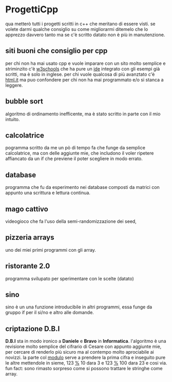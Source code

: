 # ProgettiCpp
qua metterò tutti i progetti scritti in c++ che meritano di essere visti.
se volete darmi qualche consiglio su come migliorarmi ditemelo che lo apprezzo davvero tanto ma se c'è scritto datato non è più in manutenzione.

## siti buoni che consiglio per cpp
per chi non ha mai usato cpp e vuole imparare con un sito molto semplice e striminzito c'è [w3schools](https://www.w3schools.com/cpp/default.asp) che ha pure un [ide](https://it.wikipedia.org/wiki/Ambiente_di_sviluppo_integrato) integrato con gli esempi già scritti, ma è solo in inglese. per chi vuole qualcosa di più avanztato c'è [html.it](https://www.html.it/guide/guida-c2/) ma puo confondere per chi non ha mai programmato e/o si stanca a leggere.

## bubble sort
algoritmo di ordinamento inefficente, ma è stato scritto in parte con il mio intuito.

## calcolatrice
pogramma scritto da me un pò di tempo fa che funge da semplice calcolatrice, ma con delle aggiunte mie, che includono il voler ripetere affiancato da un if che previene il poter scegliere in modo errato.

## database
programma che fu da esperimento nei database composti da matrici con appunto una scrittura e lettura continua.

## mago cattivo
videogioco che fa l'uso della semi-randomizzazione dei seed,

## pizzeria arrays
uno dei miei primi programmi con gli array.

## ristorante 2.0
programma svilupato per sperimentare con le scelte (datato)

## sino
sino è un una funzione introducibile in altri programmi, essa funge da gruppo if per il si/no e altro alle domande.

## criptazione D.B.I
**D.B.I** sta in modo ironico a **Daniele** e **Bravo** in **Informatica**. l'algoritmo è una revisione molto semplice del cifrario di Cesare con appunto aggiunte mie, per cercare di renderlo più sicuro ma al contempo molto aprociabile ai novizzi. la parte col [modulo](https://it.wikipedia.org/wiki/Operazione_modulo) serve a prendere la prima cifra e inseguito pure le altre mettendole in sieme, 123 [%](https://it.wikipedia.org/wiki/Operazione_modulo) 10 dara 3 e 123 [%](https://it.wikipedia.org/wiki/Operazione_modulo) 100 dara 23 e cosi via. fun fact: sono rimasto sorpreso come si possono trattare le stringhe come array.
